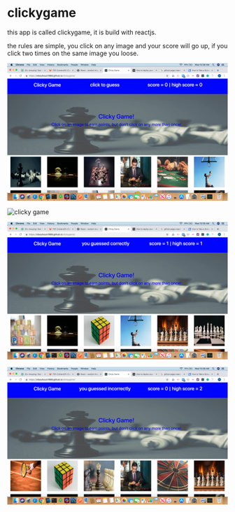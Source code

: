 # clickygame

this app is called clickygame, it is build with reactjs.

the rules are simple, you click on any image and your score will go up, if you click two times on the same image you loose.




![clicky game](https://github.com/mbouhoum1988/clickygame/blob/master/src/images/capture1.png)



![clicky game](https://github.com/mbouhoum1988/clickygame/blob/master/src/images/capture11.png)



![clicky game](https://github.com/mbouhoum1988/clickygame/blob/master/src/images/capture2.png)



![clicky game](https://github.com/mbouhoum1988/clickygame/blob/master/src/images/capture3.png)
